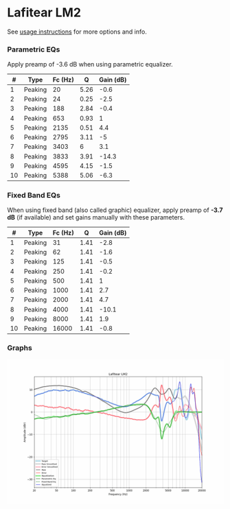 # Lafitear LM2
See [usage instructions](https://github.com/jaakkopasanen/AutoEq#usage) for more options and info.

### Parametric EQs
Apply preamp of -3.6 dB when using parametric equalizer.

|   # | Type    |   Fc (Hz) |    Q |   Gain (dB) |
|-----|---------|-----------|------|-------------|
|   1 | Peaking |        20 | 5.26 |        -0.6 |
|   2 | Peaking |        24 | 0.25 |        -2.5 |
|   3 | Peaking |       188 | 2.84 |        -0.4 |
|   4 | Peaking |       653 | 0.93 |         1   |
|   5 | Peaking |      2135 | 0.51 |         4.4 |
|   6 | Peaking |      2795 | 3.11 |        -5   |
|   7 | Peaking |      3403 | 6    |         3.1 |
|   8 | Peaking |      3833 | 3.91 |       -14.3 |
|   9 | Peaking |      4595 | 4.15 |        -1.5 |
|  10 | Peaking |      5388 | 5.06 |        -6.3 |

### Fixed Band EQs
When using fixed band (also called graphic) equalizer, apply preamp of **-3.7 dB** (if available) and set gains manually with these parameters.

|   # | Type    |   Fc (Hz) |    Q |   Gain (dB) |
|-----|---------|-----------|------|-------------|
|   1 | Peaking |        31 | 1.41 |        -2.8 |
|   2 | Peaking |        62 | 1.41 |        -1.6 |
|   3 | Peaking |       125 | 1.41 |        -0.5 |
|   4 | Peaking |       250 | 1.41 |        -0.2 |
|   5 | Peaking |       500 | 1.41 |         1   |
|   6 | Peaking |      1000 | 1.41 |         2.7 |
|   7 | Peaking |      2000 | 1.41 |         4.7 |
|   8 | Peaking |      4000 | 1.41 |       -10.1 |
|   9 | Peaking |      8000 | 1.41 |         1.9 |
|  10 | Peaking |     16000 | 1.41 |        -0.8 |

### Graphs
![](./Lafitear%20LM2.png)
